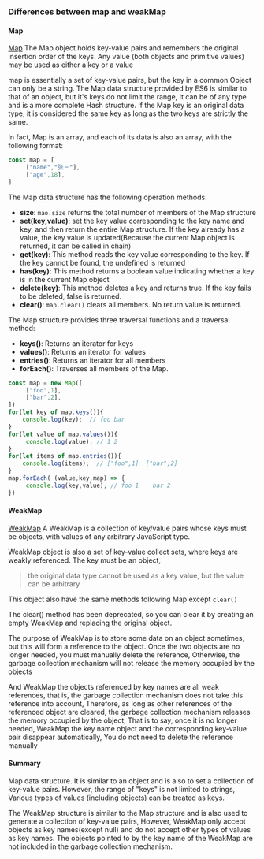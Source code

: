 ### Differences between map and weakMap

#### Map

[Map](https://developer.mozilla.org/en-US/docs/Web/JavaScript/Reference/Global_Objects/Map)
The Map object holds key-value pairs and remembers the original insertion order of the keys. Any value (both objects and primitive values) may be used as either a key or a value

map is essentially a set of key-value pairs, but the key in a common Object can only be a string. The Map data structure provided by ES6 is similar to that of an object, but it's keys do not limit the range,  It can be of any type and is a more complete Hash structure. If the Map key is an original data type, it is considered the same key as long as the two keys are strictly the same. 

In fact, Map is an array, and each of its data is also an array, with the following format:
```js
const map = [
     ["name","张三"],
     ["age",18],
]
```

The Map data structure has the following operation methods:

- **size**: `mao.size` returns the total number of members of the Map structure
- **set(key,value)**: set the key value corresponding to the key name and key, and then return the entire Map structure. If the key already has a value, the key value is updated(Because the current Map object is returned, it can be called in chain)
- **get(key)**: This method reads the key value corresponding to the key. If the key cannot be found, the undefined is returned
- **has(key)**: This method returns a boolean value indicating whether a key is in the current Map object
- **delete(key)**: This method deletes a key and returns true. If the key fails to be deleted, false is returned.
- **clear()**: `map.clear()` clears all members. No return value is returned. 

The Map structure provides three traversal functions and a traversal method:

- **keys()**: Returns an iterator for keys
- **values()**: Returns an iterator for values
- **entries()**: Returns an iterator for all members
- **forEach()**: Traverses all members of the Map.

```js
const map = new Map([
     ["foo",1],
     ["bar",2],
])
for(let key of map.keys()){
    console.log(key);  // foo bar
}
for(let value of map.values()){
     console.log(value); // 1 2
}
for(let items of map.entries()){
    console.log(items);  // ["foo",1]  ["bar",2]
}
map.forEach( (value,key,map) => {
     console.log(key,value); // foo 1    bar 2
})
```

#### WeakMap

[WeakMap](https://developer.mozilla.org/en-US/docs/Web/JavaScript/Reference/Global_Objects/WeakMap)
A WeakMap is a collection of key/value pairs whose keys must be objects, with values of any arbitrary JavaScript type.

WeakMap object is also a set of key-value collect sets, where keys are weakly referenced. The key must be an object,
> the original data type cannot be used as a key value, but the value can be arbitrary

This object also have the same methods following Map except `clear()`

The clear() method has been deprecated, so you can clear it by creating an empty WeakMap and replacing the original object.

The purpose of WeakMap is to store some data on an object sometimes, but this will form a reference to the object. Once the two objects are no longer needed, you must manually delete the reference, Otherwise, the garbage collection mechanism will not release the memory occupied by the objects

And WeakMap the objects referenced by key names are all weak references, that is, the garbage collection mechanism does not take this reference into account, Therefore, as long as other references of the referenced object are cleared, the garbage collection mechanism releases the memory occupied by the object, That is to say, once it is no longer needed,  WeakMap the key name object and the corresponding key-value pair disappear automatically, You do not need to delete the reference manually

#### Summary

Map data structure. It is similar to an object and is also to set a collection of key-value pairs. However, the range of "keys" is not limited to strings, Various types of values (including objects) can be treated as keys.

The WeakMap structure is similar to the Map structure and is also used to generate a collection of key-value pairs, However, WeakMap only accept objects as key names(except null) and do not accept other types of values as key names. The objects pointed to by the key name of the WeakMap are not included in the garbage collection mechanism.